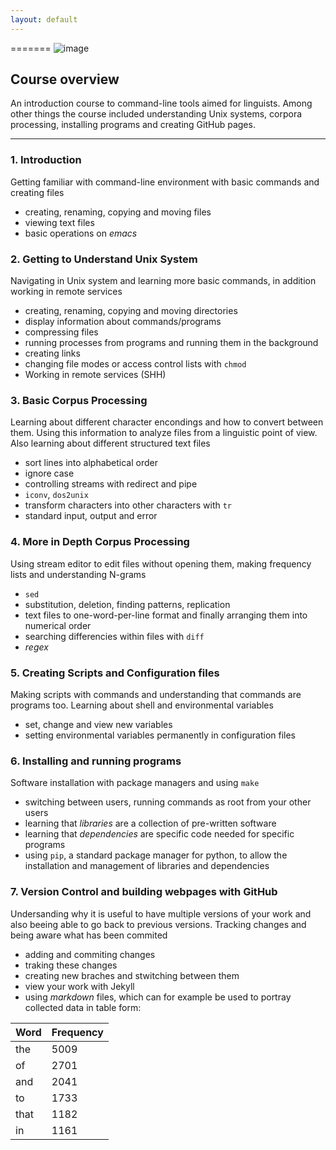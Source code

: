 ```yaml
---
layout: default
---
```

=======
![image](https://hackernoon.com/hn-images/1*jFyawcsqoYctkTuZg6wQ1A.jpeg)

## Course overview  
An introduction course to command-line tools aimed for linguists. Among other things the course included understanding Unix systems, corpora processing, installing programs and creating GitHub pages.

---
### 1. Introduction 
Getting familiar with command-line environment with basic commands and creating files
 * creating, renaming, copying and moving files    
 * viewing text files  
 * basic operations on _emacs_   

### 2. Getting to Understand Unix System  
Navigating in Unix system and learning more basic commands, in addition working in remote services
 * creating, renaming, copying and moving directories  
 * display information about commands/programs    
 * compressing files  
 * running processes from programs and running them in the background   
 * creating links  
 * changing file modes or access control lists with `chmod`  
 * Working in remote services (SHH)  

### 3. Basic Corpus Processing  
Learning about different character encondings and how to convert between them. Using this information to analyze files from a linguistic point of view. Also learning about different structured text files
 * sort lines into alphabetical order
 * ignore case
 * controlling streams with redirect and pipe
 * `iconv`, `dos2unix`
 * transform characters into other characters with `tr`
 * standard input, output and error

### 4. More in Depth Corpus Processing
Using stream editor to edit files without opening them, making frequency lists and understanding N-grams
 * `sed`
  * substitution, deletion, finding patterns, replication 
 * text files to one-word-per-line format and finally arranging them into numerical order
 * searching differencies within files with `diff` 
 * _regex_ 

### 5. Creating Scripts and Configuration files
Making scripts with commands and understanding that commands are programs too. Learning about shell and environmental variables
 * set, change and view new variables
 * setting environmental variables permanently in configuration files 

### 6. Installing and running programs
Software installation with package managers and using `make` 
 * switching between users, running commands as root from your other users
 * learning that _libraries_ are a collection of pre-written software
 * learning that _dependencies_ are specific code needed for specific programs
 * using `pip`, a standard package manager for python, to allow the installation and management of libraries and dependencies

### 7. Version Control and building webpages with GitHub
Undersanding why it is useful to have multiple versions of your work and also beeing able to go back to previous versions. Tracking changes and being aware what has been commited
 * adding and commiting changes
 * traking these changes
 * creating new braches and stwitching between them
 * view your work with Jekyll 
 * using _markdown_ files, which can for example be used to portray collected data in table form:   

Word | Frequency  
---  | --- 
the  | 5009      
of   | 2701     
and  | 2041        
to   | 1733     	
that | 1182     
in   | 1161  

